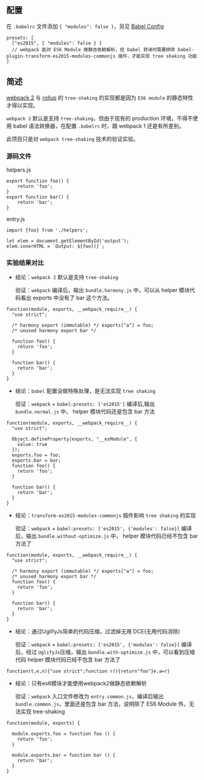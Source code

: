 ## 配置
在 `.babelrc` 文件添加 `{ "modules": false }`，另见 [Babel Config](https://webpack.js.org/guides/hmr-react/#babel-config)

```
presets: [
  ["es2015", { "modules": false } ]
  // webpack 能对 ES6 Module 做静态依赖解析，但 babel 转译时需要排除 babel-plugin-transform-es2015-modules-commonjs 插件，才能实现 tree shaking 功能
]
```

## 简述

[webpack 2](https://webpack.js.org) 与 [rollup](http://rollupjs.org/) 的 `tree-shaking` 的实现都是因为 `ES6 module` 的静态特性才得以实现。

`webpack 2` 默认是支持 `tree-shaking`，但由于现有的 production 环境，不得不使用 babel 语法转换器，在配置 `.babelrc` 时，跟 webpack 1 还是有所差别。

此项目只是对 `webpack tree-shaking` 技术的验证实验。

### 源码文件
helpers.js

```
export function foo() {
    return 'foo';
}
export function bar() {
    return 'bar';
}
```

entry.js

```
import {foo} from './helpers';

let elem = document.getElementById('output');
elem.innerHTML = `Output: ${foo()}`;
```

### 实验结果对比
- 结论：`webpack 2` 默认是支持 `tree-shaking`

  验证：`webpack` 编译后，输出 `bundle.harmony.js` 中，可以从 helper 模块代码看出 exports 中没有了 bar 这个方法。

```
function(module, exports, __webpack_require__) {
  "use strict";
  
  /* harmony export (immutable) */ exports["a"] = foo;
  /* unused harmony export bar */

  function foo() {
    return 'foo';
  }

  function bar() {
    return 'bar';
  }
}
```

- 结论：`babel` 配置没做特殊处理，是无法实现 `tree shaking`

  验证：`webpack` + `babel:presets: ['es2015']` 编译后,输出 `bundle.normal.js` 中， helper 模块代码还是包含 bar 方法
  
```
function(module, exports, __webpack_require__) {
  "use strict";

  Object.defineProperty(exports, "__esModule", {
    value: true
  });
  exports.foo = foo;
  exports.bar = bar;
  function foo() {
    return 'foo';
  }

  function bar() {
    return 'bar';
  }
}
```

- 结论：`transform-es2015-modules-commonjs` 插件影响 `tree shaking` 的实现

  验证：`webpack` + `babel:presets: ['es2015', {'modules': false}]` 编译后，输出 `bundle.without-optimize.js` 中， helper 模块代码已经不包含 bar 方法了
  
```
function(module, exports, __webpack_require__) {
  "use strict";
  
  /* harmony export (immutable) */ exports["a"] = foo;
  /* unused harmony export bar */
  function foo() {
    return 'foo';
  }

  function bar() {
    return 'bar';
  }
}
```

- 结论：通过UglifyJs简单的代码压缩，过滤掉无用 DCE(无用代码消除)

  验证：`webpack` + `babel:presets: ['es2015', {'modules': false}]` 编译后，经过 `UglifyJs`压缩，输出 `bundle.with-optimize.js` 中，可以看到压缩代码 helper 模块代码已经不包含 bar 方法了
  
```
function(t,e,n){"use strict";function r(){return"foo"}e.a=r}
```

- 结论：只有es6模块才能使用webpack2做静态依赖解析

  验证：`webpack` 入口文件修改为 `entry.common.js`，编译后输出  `bundle.common.js`，里面还是包含 bar 方法，说明除了 ES6 Module 外，无法实现 tree-shaking  
  
```
function(module, exports) {

  module.exports.foo = function foo () {
    return 'foo';
  }

  module.exports.bar = function bar () {
    return 'bar';
  }
}
```


